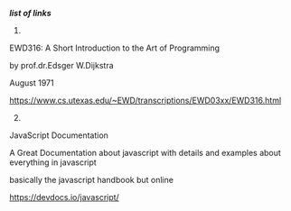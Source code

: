 ***list of links***


1.
EWD316: A Short Introduction to the Art of Programming

by prof.dr.Edsger W.Dijkstra

August 1971

https://www.cs.utexas.edu/~EWD/transcriptions/EWD03xx/EWD316.html

2.
JavaScript Documentation

A Great Documentation about javascript with details and examples about everything in javascript

basically the javascript handbook but online 

https://devdocs.io/javascript/
